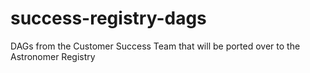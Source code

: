 # success-registry-dags
DAGs from the Customer Success Team that will be ported over to the Astronomer Registry
